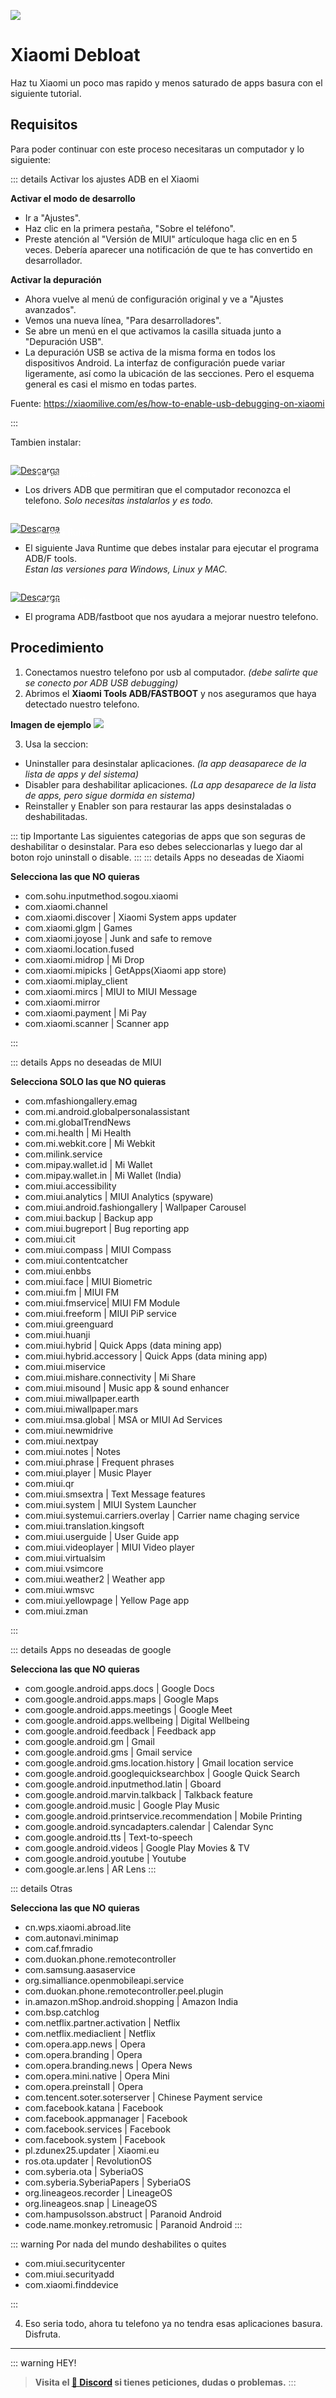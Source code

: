 ![](https://i.postimg.cc/wMQJzzTD/Xiaomi-debloat.png)
# Xiaomi Debloat

Haz tu Xiaomi un poco mas rapido y menos saturado de apps basura con el siguiente tutorial.

## Requisitos

Para poder continuar con este proceso necesitaras un computador y lo siguiente:

::: details Activar los ajustes ADB en el Xiaomi

**Activar el modo de desarrollo**
- Ir a "Ajustes".
- Haz clic en la primera pestaña, "Sobre el teléfono".
- Preste atención al "Versión de MIUI" artículoque haga clic en en 5 veces. Debería aparecer una notificación de que te has convertido en desarrollador.

**Activar la depuración**
- Ahora vuelve al menú de configuración original y ve a "Ajustes avanzados".
- Vemos una nueva línea, "Para desarrolladores".
- Se abre un menú en el que activamos la casilla situada junto a "Depuración USB".
- La depuración USB se activa de la misma forma en todos los dispositivos Android. La interfaz de configuración puede variar ligeramente, así como la ubicación de las secciones. Pero el esquema general es casi el mismo en todas partes.

Fuente: https://xiaomilive.com/es/how-to-enable-usb-debugging-on-xiaomi

:::

Tambien instalar:

<a href="https://adb.clockworkmod.com/" target="_blank">
 <div style="position: relative; padding-top: 1em">
   <p style="position: absolute; top: 5px; left: 20px; font-size: 14px; color: white; text-indent: 20px">⚙ ADB Drivers</p>
   <img src="https://i.postimg.cc/RZPvRHhg/Mini-Descarga.png" alt="Descarga" />
 </div>
</a>

- Los  drivers ADB que permitiran que el computador reconozca el telefono.
*Solo necesitas instalarlos y es todo.*

<a href="https://www.azul.com/downloads/?version=java-21-lts&package=jre#zulu" target="_blank">
 <div style="position: relative; padding-top: 1em">
   <p style="position: absolute; top: 5px; left: 20px; font-size: 14px; color: white; text-indent: 20px">☕ Java Runtime</p>
   <img src="https://i.postimg.cc/RZPvRHhg/Mini-Descarga.png" alt="Descarga" />
 </div>
</a>

- El siguiente Java Runtime que debes instalar para ejecutar el programa ADB/F tools.    
*Estan las versiones para Windows, Linux y MAC.*

<a href="https://drive.google.com/file/d/1Jv24Po9WS1fm4My8jvR_F9UECgznxb2y/view?usp=sharing" target="_blank">
 <div style="position: relative; padding-top: 1em">
   <p style="position: absolute; top: 5px; left: 20px; font-size: 14px; color: white; text-indent: 20px">⭐ ADB/Fastboot</p>
   <img src="https://i.postimg.cc/RZPvRHhg/Mini-Descarga.png" alt="Descarga" />
 </div>
</a>


- El programa ADB/fastboot que nos ayudara a mejorar nuestro telefono.

## Procedimiento

1. Conectamos nuestro telefono por usb al computador. *(debe salirte que se conecto por ADB USB debugging)*
2. Abrimos el **Xiaomi Tools ADB/FASTBOOT** y nos aseguramos que haya detectado nuestro telefono.

**Imagen de ejemplo** 
![](https://szaki.github.io/XiaomiADBFastbootTools/screenshot.png)

3. Usa la seccion:    
- Uninstaller para desinstalar aplicaciones. *(la app deasaparece de la lista de apps y del sistema)*
- Disabler para deshabilitar aplicaciones. *(La app desaparece de la lista de apps, pero sigue dormida en sistema)*
- Reinstaller y Enabler son para restaurar las apps desinstaladas o deshabilitadas.

::: tip Importante
Las siguientes categorias de apps que son seguras de deshabilitar o desinstalar. Para eso debes seleccionarlas y luego dar al boton rojo uninstall o disable.
:::
::: details Apps no deseadas de Xiaomi

**Selecciona las que NO quieras**

- com.sohu.inputmethod.sogou.xiaomi
- com.xiaomi.channel
- com.xiaomi.discover | Xiaomi System apps updater
- com.xiaomi.glgm | Games
- com.xiaomi.joyose | Junk and safe to remove
- com.xiaomi.location.fused
- com.xiaomi.midrop | Mi Drop
- com.xiaomi.mipicks | GetApps(Xiaomi app store)
- com.xiaomi.miplay_client
- com.xiaomi.mircs | MIUI to MIUI Message
- com.xiaomi.mirror
- com.xiaomi.payment | Mi Pay
- com.xiaomi.scanner | Scanner app

:::

::: details Apps no deseadas de MIUI

**Selecciona SOLO las que NO quieras**

- com.mfashiongallery.emag
- com.mi.android.globalpersonalassistant
- com.mi.globalTrendNews
- com.mi.health | Mi Health
- com.mi.webkit.core | Mi Webkit
- com.milink.service
- com.mipay.wallet.id | Mi Wallet
- com.mipay.wallet.in | Mi Wallet (India)
- com.miui.accessibility
- com.miui.analytics | MIUI Analytics (spyware)
- com.miui.android.fashiongallery | Wallpaper Carousel
- com.miui.backup | Backup app
- com.miui.bugreport | Bug reporting app
- com.miui.cit
- com.miui.compass | MIUI Compass
- com.miui.contentcatcher
- com.miui.enbbs
- com.miui.face | MIUI Biometric
- com.miui.fm | MIUI FM
- com.miui.fmservice| MIUI FM Module
- com.miui.freeform | MIUI PiP service
- com.miui.greenguard
- com.miui.huanji
- com.miui.hybrid | Quick Apps (data mining app)
- com.miui.hybrid.accessory | Quick Apps (data mining app)
- com.miui.miservice
- com.miui.mishare.connectivity | Mi Share
- com.miui.misound | Music app & sound enhancer
- com.miui.miwallpaper.earth
- com.miui.miwallpaper.mars
- com.miui.msa.global | MSA or MIUI Ad Services
- com.miui.newmidrive
- com.miui.nextpay
- com.miui.notes | Notes
- com.miui.phrase | Frequent phrases
- com.miui.player | Music Player
- com.miui.qr
- com.miui.smsextra | Text Message features
- com.miui.system | MIUI System Launcher
- com.miui.systemui.carriers.overlay | Carrier name chaging service
- com.miui.translation.kingsoft
- com.miui.userguide | User Guide app
- com.miui.videoplayer | MIUI Video player
- com.miui.virtualsim
- com.miui.vsimcore
- com.miui.weather2 | Weather app
- com.miui.wmsvc
- com.miui.yellowpage | Yellow Page app
- com.miui.zman

:::

::: details Apps no deseadas de google

**Selecciona las que NO quieras**

- com.google.android.apps.docs | Google Docs
- com.google.android.apps.maps | Google Maps
- com.google.android.apps.meetings | Google Meet
- com.google.android.apps.wellbeing | Digital Wellbeing
- com.google.android.feedback | Feedback app
- com.google.android.gm | Gmail
- com.google.android.gms | Gmail service
- com.google.android.gms.location.history | Gmail location service
- com.google.android.googlequicksearchbox | Google Quick Search
- com.google.android.inputmethod.latin | Gboard
- com.google.android.marvin.talkback | Talkback feature
- com.google.android.music | Google Play Music
- com.google.android.printservice.recommendation | Mobile Printing
- com.google.android.syncadapters.calendar | Calendar Sync
- com.google.android.tts | Text-to-speech
- com.google.android.videos | Google Play Movies & TV
- com.google.android.youtube | Youtube
- com.google.ar.lens | AR Lens
:::

::: details Otras

**Selecciona las que NO quieras**

- cn.wps.xiaomi.abroad.lite
- com.autonavi.minimap
- com.caf.fmradio
- com.duokan.phone.remotecontroller
- com.samsung.aasaservice
- org.simalliance.openmobileapi.service
- com.duokan.phone.remotecontroller.peel.plugin
- in.amazon.mShop.android.shopping | Amazon India
- com.bsp.catchlog
- com.netflix.partner.activation | Netflix
- com.netflix.mediaclient | Netflix
- com.opera.app.news | Opera
- com.opera.branding | Opera
- com.opera.branding.news | Opera News
- com.opera.mini.native | Opera Mini
- com.opera.preinstall | Opera
- com.tencent.soter.soterserver | Chinese Payment service
- com.facebook.katana | Facebook
- com.facebook.appmanager | Facebook
- com.facebook.services | Facebook
- com.facebook.system | Facebook
- pl.zdunex25.updater | Xiaomi.eu
- ros.ota.updater | RevolutionOS
- com.syberia.ota | SyberiaOS
- com.syberia.SyberiaPapers | SyberiaOS
- org.lineageos.recorder | LineageOS
- org.lineageos.snap | LineageOS
- com.hampusolsson.abstruct | Paranoid Android
- code.name.monkey.retromusic | Paranoid Android
:::

::: warning Por nada del mundo deshabilites o quites

- com.miui.securitycenter    
- com.miui.securityadd      
- com.xiaomi.finddevice

:::

4. Eso seria todo, ahora tu telefono ya no tendra esas aplicaciones basura. Disfruta.

---

::: warning HEY!
> **Visita el [🚀 Discord](https://discord.gg/cua9Qvfvz5) si tienes peticiones, dudas o problemas.**
:::

